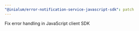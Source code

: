 ```yaml
---
"@inialum/error-notification-service-javascript-sdk": patch
---
```


Fix error handling in JavaScript client SDK
